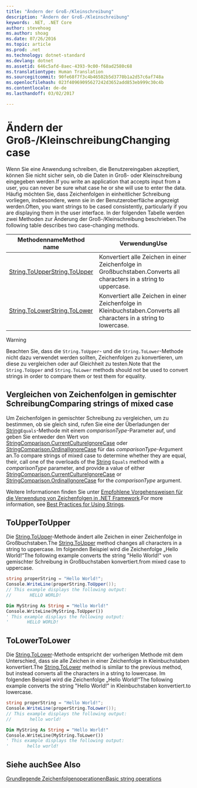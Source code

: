 ```yaml
---
title: "Ändern der Groß-/Kleinschreibung"
description: "Ändern der Groß-/Kleinschreibung"
keywords: .NET, .NET Core
author: stevehoag
ms.author: shoag
ms.date: 07/26/2016
ms.topic: article
ms.prod: .net
ms.technology: dotnet-standard
ms.devlang: dotnet
ms.assetid: 646c5afd-8aec-4393-9c00-f68ad2580c68
ms.translationtype: Human Translation
ms.sourcegitcommit: 90fe68f7f3c4b46502b5d3770b1a2d57c6af748a
ms.openlocfilehash: 023f40969095627242d3652add853eb999c30c4b
ms.contentlocale: de-de
ms.lasthandoff: 03/02/2017

---
```


# <a name="changing-case"></a><span data-ttu-id="d132e-104">Ändern der Groß-/Kleinschreibung</span><span class="sxs-lookup"><span data-stu-id="d132e-104">Changing case</span></span>

<span data-ttu-id="d132e-105">Wenn Sie eine Anwendung schreiben, die Benutzereingaben akzeptiert, können Sie nicht sicher sein, ob die Daten in Groß- oder Kleinschreibung eingegeben werden.</span><span class="sxs-lookup"><span data-stu-id="d132e-105">If you write an application that accepts input from a user, you can never be sure what case he or she will use to enter the data.</span></span> <span data-ttu-id="d132e-106">Häufig möchten Sie, dass Zeichenfolgen in einheitlicher Schreibung vorliegen, insbesondere, wenn sie in der Benutzeroberfläche angezeigt werden.</span><span class="sxs-lookup"><span data-stu-id="d132e-106">Often, you want strings to be cased consistently, particularly if you are displaying them in the user interface.</span></span> <span data-ttu-id="d132e-107">In der folgenden Tabelle werden zwei Methoden zur Änderung der Groß-/Kleinschreibung beschrieben.</span><span class="sxs-lookup"><span data-stu-id="d132e-107">The following table describes two case-changing methods.</span></span>

<span data-ttu-id="d132e-108">Methodenname</span><span class="sxs-lookup"><span data-stu-id="d132e-108">Method name</span></span> | <span data-ttu-id="d132e-109">Verwendung</span><span class="sxs-lookup"><span data-stu-id="d132e-109">Use</span></span>
----------- | ---
[<span data-ttu-id="d132e-110">String.ToUpper</span><span class="sxs-lookup"><span data-stu-id="d132e-110">String.ToUpper</span></span>](xref:System.String.ToUpper) | <span data-ttu-id="d132e-111">Konvertiert alle Zeichen in einer Zeichenfolge in Großbuchstaben.</span><span class="sxs-lookup"><span data-stu-id="d132e-111">Converts all characters in a string to uppercase.</span></span>
[<span data-ttu-id="d132e-112">String.ToLower</span><span class="sxs-lookup"><span data-stu-id="d132e-112">String.ToLower</span></span>](xref:System.String.ToLower) | <span data-ttu-id="d132e-113">Konvertiert alle Zeichen in einer Zeichenfolge in Kleinbuchstaben.</span><span class="sxs-lookup"><span data-stu-id="d132e-113">Converts all characters in a string to lowercase.</span></span>

> [!WARNING]  
> <span data-ttu-id="d132e-114">Beachten Sie, dass die `String.ToUpper`- und die `String.ToLower`-Methode nicht dazu verwendet werden sollten, Zeichenfolgen zu konvertieren, um diese zu vergleichen oder auf Gleichheit zu testen.</span><span class="sxs-lookup"><span data-stu-id="d132e-114">Note that the `String.ToUpper` and `String.ToLower` methods should not be used to convert strings in order to compare them or test them for equality.</span></span> 

## <a name="comparing-strings-of-mixed-case"></a><span data-ttu-id="d132e-115">Vergleichen von Zeichenfolgen in gemischter Schreibung</span><span class="sxs-lookup"><span data-stu-id="d132e-115">Comparing strings of mixed case</span></span>

<span data-ttu-id="d132e-116">Um Zeichenfolgen in gemischter Schreibung zu vergleichen, um zu bestimmen, ob sie gleich sind, rufen Sie eine der Überladungen der [String](xref:System)`Equals`-Methode mit einem *comparisonType*-Parameter auf, und geben Sie entweder den Wert von [StringComparison.CurrentCultureIgnoreCase](xref:System.StringComparison.CurrentCultureIgnoreCase) oder [StringComparison.OrdinalIgnoreCase](xref:System.StringComparison.OrdinalIgnoreCase) für das *comparisonType*-Argument an.</span><span class="sxs-lookup"><span data-stu-id="d132e-116">To compare strings of mixed case to determine whether they are equal, their, call one of the overloads of the [String](xref:System) `Equals` method with a *comparisonType* parameter, and provide a value of either [StringComparison.CurrentCultureIgnoreCase](xref:System.StringComparison.CurrentCultureIgnoreCase) or [StringComparison.OrdinalIgnoreCase](xref:System.StringComparison.OrdinalIgnoreCase) for the *comparisonType* argument.</span></span> 

<span data-ttu-id="d132e-117">Weitere Informationen finden Sie unter [Empfohlene Vorgehensweisen für die Verwendung von Zeichenfolgen in .NET Framework](best-practices.md).</span><span class="sxs-lookup"><span data-stu-id="d132e-117">For more information, see [Best Practices for Using Strings](best-practices.md).</span></span> 

## <a name="toupper"></a><span data-ttu-id="d132e-118">ToUpper</span><span class="sxs-lookup"><span data-stu-id="d132e-118">ToUpper</span></span>

<span data-ttu-id="d132e-119">Die [String.ToUpper](xref:System.String.ToUpper)-Methode ändert alle Zeichen in einer Zeichenfolge in Großbuchstaben.</span><span class="sxs-lookup"><span data-stu-id="d132e-119">The [String.ToUpper](xref:System.String.ToUpper) method changes all characters in a string to uppercase.</span></span> <span data-ttu-id="d132e-120">Im folgenden Beispiel wird die Zeichenfolge „Hello World!“</span><span class="sxs-lookup"><span data-stu-id="d132e-120">The following example converts the string "Hello World!"</span></span> <span data-ttu-id="d132e-121">von gemischter Schreibung in Großbuchstaben konvertiert.</span><span class="sxs-lookup"><span data-stu-id="d132e-121">from mixed case to uppercase.</span></span>

```csharp
string properString = "Hello World!";
Console.WriteLine(properString.ToUpper());
// This example displays the following output:
//       HELLO WORLD!
```

```vb
Dim MyString As String = "Hello World!"
Console.WriteLine(MyString.ToUpper())
' This example displays the following output:
'       HELLO WORLD!
```

## <a name="tolower"></a><span data-ttu-id="d132e-122">ToLower</span><span class="sxs-lookup"><span data-stu-id="d132e-122">ToLower</span></span>

<span data-ttu-id="d132e-123">Die [String.ToLower](xref:System.String.ToLower)-Methode entspricht der vorherigen Methode mit dem Unterschied, dass sie alle Zeichen in einer Zeichenfolge in Kleinbuchstaben konvertiert.</span><span class="sxs-lookup"><span data-stu-id="d132e-123">The [String.ToLower](xref:System.String.ToLower) method is similar to the previous method, but instead converts all the characters in a string to lowercase.</span></span> <span data-ttu-id="d132e-124">Im folgenden Beispiel wird die Zeichenfolge „Hello World!“</span><span class="sxs-lookup"><span data-stu-id="d132e-124">The following example converts the string "Hello World!"</span></span> <span data-ttu-id="d132e-125">in Kleinbuchstaben konvertiert.</span><span class="sxs-lookup"><span data-stu-id="d132e-125">to lowercase.</span></span>

```csharp
string properString = "Hello World!";
Console.WriteLine(properString.ToLower());
// This example displays the following output:
//       hello world!
```

```vb
Dim MyString As String = "Hello World!"
Console.WriteLine(MyString.ToLower())
' This example displays the following output:
'       hello world!
```

## <a name="see-also"></a><span data-ttu-id="d132e-126">Siehe auch</span><span class="sxs-lookup"><span data-stu-id="d132e-126">See Also</span></span>

[<span data-ttu-id="d132e-127">Grundlegende Zeichenfolgenoperationen</span><span class="sxs-lookup"><span data-stu-id="d132e-127">Basic string operations</span></span>](basic-string-operations.md)

